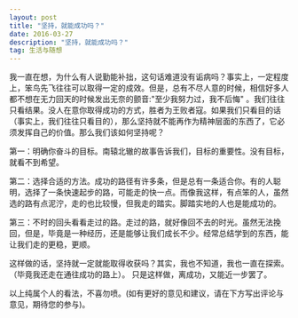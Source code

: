 ```yaml
---
layout: post
title: "坚持，就能成功吗？"
date: 2016-03-27
description: "坚持，就能成功吗？"
tag: 生活与随想
---
```


我一直在想，为什么有人说勤能补拙，这句话难道没有诟病吗？事实上，一定程度上，笨鸟先飞往往可以取得一定的成效。但是，总有不尽人意的时候，相信好多人都不想在无力回天的时候发出无奈的颤音:"至少我努力过，我不后悔" 。我们往往只看结果。没人在意你取得成功的方式，胜者为王败者寇。如果我们只看目的话（事实上，我们往往只看目的），那么坚持就不能再作为精神层面的东西了，它必须发挥自己的价值。那么我们该如何坚持呢？

第一：明确你奋斗的目标。南辕北辙的故事告诉我们，目标的重要性。没有目标，就看不到希望。

第二：选择合适的方法。成功的路径有许多条，但是总有一条适合你。有的人聪明，选择了一条快速起步的路，可能走的快一点。而像我这样，有点笨的人，虽然选的路有点泥泞，走的也比较慢，但我走的踏实。脚踏实地的人也是能成功的。

第三：不时的回头看看走过的路。走过的路，就好像回不去的时光。虽然无法挽回，但是，毕竟是一种经历，还是能够让我们成长不少。经常总结学到的东西，能让我们走的更稳，更顺。

这样做的话，坚持就一定就能取得收获吗？其实，我也不知道，我也一直在探索。（毕竟我还走在通往成功的路上）。 只是这样做，离成功，又能近一步罢了。

以上纯属个人的看法，不喜勿喷。(如有更好的意见和建议，请在下方写出评论与意见，期待您的参与)。